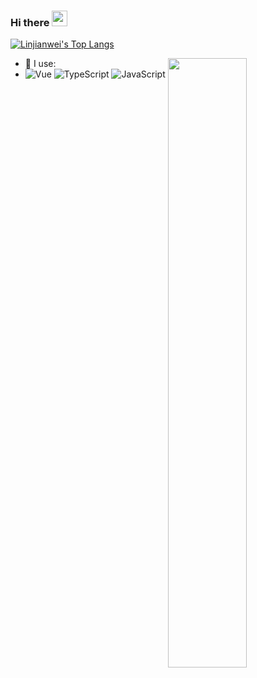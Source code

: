 ### Hi there <img src="https://media.giphy.com/media/hvRJCLFzcasrR4ia7z/giphy.gif" width="25px">

[![Linjianwei's Top Langs](https://github-readme-stats.vercel.app/api/top-langs/?username=Linjianwei99&layout=compact)](https://github.com/anuraghazra/github-readme-stats)

<!-- ![Linjianwei's github stats](https://github-readme-stats.vercel.app/api?username=Linjianwei99&show_icons=true&langs_count=8&layout=compact) -->
<img align="right" width="50%" src="https://github-readme-stats.vercel.app/api?username=sovlookup&theme=light&show_icons=true">

- 🚀 I use:
- ![Vue](https://img.shields.io/badge/-Vue-green?style=plastic&logo=Vue)
  ![TypeScript](https://img.shields.io/badge/-TypeScript-blue?style=plastic&logo=typescript)
  ![JavaScript](https://img.shields.io/badge/-JavaScript-black?style=plastic&logo=javascript)
  
  
  
<!--
**Linjianwei99/Linjianwei99** is a ✨ _special_ ✨ repository because its `README.md` (this file) appears on your GitHub profile.

Here are some ideas to get you started:

- 🔭 I’m currently working on ...
- 🌱 I’m currently learning ...
- 👯 I’m looking to collaborate on ...
- 🤔 I’m looking for help with ...
- 💬 Ask me about ...
- 📫 How to reach me: ...
- 😄 Pronouns: ...
- ⚡ Fun fact: ...
-->
